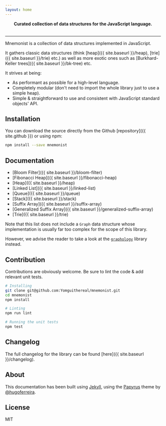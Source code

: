 ```yaml
---
layout: home
---
```


<p align="center">
  <strong>
    Curated collection of data structures for the JavaScript language.
  </strong>
  <br>
  <br>
</p>

---

Mnemonist is a collection of data structures implemented in JavaScript.

It gathers classic data structures (think [heap]({{ site.baseurl }}/heap), [trie]({{ site.baseurl }}/trie) etc.) as well as more exotic ones such as [Burkhard-Keller trees]({{ site.baseurl }}/bk-tree) etc.

It strives at being:

* As performant as possible for a high-level language.
* Completely modular (don't need to import the whole library just to use a simple heap).
* Simple & straightforward to use and consistent with JavaScript standard objects' API.

## Installation

You can download the source directly from the Github [repository]({{ site.github }}) or using npm:

```bash
npm install --save mnemonist
```

## Documentation

* [Bloom Filter]({{ site.baseurl }}/bloom-filter)
* [Fibonacci Heap]({{ site.baseurl }}/fibonacci-heap)
* [Heap]({{ site.baseurl }}/heap)
* [Linked List]({{ site.baseurl }}/linked-list)
* [Queue]({{ site.baseurl }}/queue)
* [Stack]({{ site.baseurl }}/stack)
* [Suffix Array]({{ site.baseurl }}/suffix-array)
* [Generalized Suffix Array]({{ site.baseurl }}/generalized-suffix-array)
* [Trie]({{ site.baseurl }}/trie)

Note that this list does not include a `Graph` data structure whose implementation is usually far too complex for the scope of this library.

However, we advise the reader to take a look at the [`graphology`](https://graphology.github.io/) library instead.

## Contribution

Contributions are obviously welcome. Be sure to lint the code & add relevant unit tests.

```bash
# Installing
git clone git@github.com:Yomguithereal/mnemonist.git
cd mnemonist
npm install

# Linting
npm run lint

# Running the unit tests
npm test
```

## Changelog

The full changelog for the library can be found [here]({{ site.baseurl }}/changelog).

## About

This documentation has been built using [Jekyll](https://jekyllrb.com/), using the [Papyrus](https://github.com/hugoferreira/papyrus-theme) theme by [@hugoferreira](https://github.com/hugoferreira).

## License

MIT
